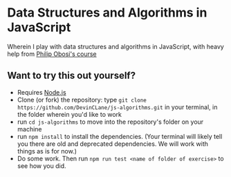 # Data Structures and Algorithms in JavaScript

Wherein I play with data structures and algorithms in JavaScript, with heavy help from [Philip Obosi's course](http://web.archive.org/web/20210616161653/https://scotch.io/courses/the-ultimate-guide-to-javascript-algorithms)

## Want to try this out yourself?

- Requires [Node.js](https://nodejs.org/en/)
- Clone (or fork) the repository: type `git clone https://github.com/DevinCLane/js-algorithms.git` in your terminal, in the folder wherein you'd like to work
- run `cd js-algorithms` to move into the repository's folder on your machine
- run `npm install` to install the dependencies. (Your terminal will likely tell you there are old and deprecated dependencies. We will work with things as is for now.)
- Do some work. Then run `npm run test <name of folder of exercise>` to see how you did.